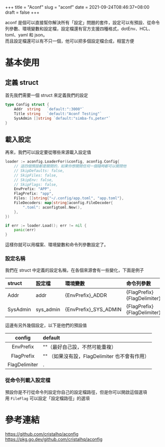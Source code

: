 +++
title = "Aconf"
slug = "aconf"
date = 2021-09-24T08:46:37+08:00
draft = false
+++

aconf 是個可以直接幫你解決所有「設定」問題的套件，設定可以有預設、從命令列參數、環境變數和設定檔，設定檔還有官方支援四種格式，dotEnv、HCL、toml、yaml 和 json。  
而且設定檔還可以有不只一個，他可以把多個設定檔合成，相當方便  

# 基本使用

## 定義 struct
首先我們需要一個 struct 來定義我們的設定  

```go
type Config struct {
	Addr  string   `default:":3000"`
	Title string   `default:"Aconf Testing"`
	SysAdmin []string `default:"simba-fs,peter"`
}
```

## 載入設定
再來，我們可以設定要從哪些來源載入設定值  

```go
loader := aconfig.LoaderFor(&config, aconfig.Config{
	// 這四個預設都是關閉的，如果你想關閉任何一個隨時都可以關閉他
	// SkipDefaults: false,
	// SkipFiles: false,
	// SkipEnv: false,
	// SkipFlags: false,
	EnvPrefix: "APP",
	FlagPrefix: "app",
	Files: []string{"~/.config/app.toml", "app.toml"},
	FileDecoders: map[string]aconfig.FileDecoder{
		".toml": aconfigtoml.New(),
	},
})

if err := loader.Load(); err != nil {
	panic(err)
}

```

這樣你就可以用檔案、環境變數和命令列參數設定了。  

### 設定名稱
我們在 struct 中定義的設定名稱，在各個來源會有一些變化，下面是例子  

| struct   | 設定檔    | 環境變數              | 命令列參數                           |
| :---     | :---      | :---                  | :---                                 |
| Addr     | addr      | {EnvPrefix}_ADDR      | {FlagPrefix}{FlagDelimiter}attr      |
| SysAdmin | sys_admin | {EnvPrefix}_SYS_ADMIN | {FlagPrefix}{FlagDelimiter}sys_admin |

這邊有另外幾個設定，以下是他們的預設值  

| config        | default                                        |
| :---:         | :---                                           |
| EnvPrefix     | ""（最好自己設，不然可能重複）                 |
| FlagPrefix    | ""  （如果沒有設，FlagDelimiter 也不會有作用） |
| FlagDelimiter | .                                              |

### 從命令列載入設定檔
預設你是不行從命令列設定你自己的設定檔路徑，但是你可以開啟這個選項  
用 `FileFlag` 可以設定「設定檔路徑」的選項  

# 參考連結
https://github.com/cristalhq/aconfig  
https://pkg.go.dev/github.com/cristalhq/aconfig  
